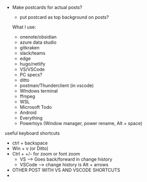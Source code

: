 - Make postcards for actual posts?
  - put postcard as top background on posts?

  What I use:
  - onenote/obsidian
  - azure data studio
  - gitkraken
  - slack/teams
  - edge
  - hugo/netlify
  - VS/VSCode
  - PC specs?
  - ditto
  - postman/Thunderclient (in vscode)
  - WIndows terminal
  - ffmpeg
  - WSL
  - Microsoft Todo
  - Android
  - Everything
  - Powertoys (Window manager, power rename, Alt + space)


useful keyboard shortcuts
- ctrl + backspace
- Win + v (or Ditto)
- Ctrl + +/- for zoom or font zoom
  - VS --> Goes back/forward in change history
  - VSCode --> change history is Alt + arrows
- OTHER POST WITH VS AND VSCODE SHORTCUTS
- 